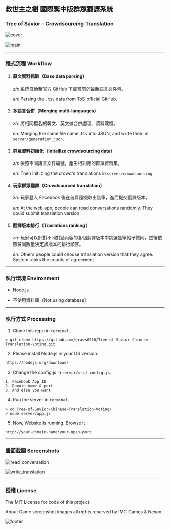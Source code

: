 ## 救世主之樹 國際繁中版群眾翻譯系統

### Tree of Savior - Crowdsourcing Translation

![cover](readme/cover.png)

![main](readme/1.png)

---

### 程式流程 Workflow

1. #### 原文資料抓取（Base data parsing）

    *zh*: 系統自動至官方 GitHub 下載當前的最新語言文件包。

    *en*: Parsing the `.tsv` data from ToS official GitHub.
2. #### 多語言合併（Merging multi-languages）

    *zh*: 將相同檔名的韓文、英文做合併處理、資料建檔。

    *en*: Merging the same file name .tsv into JSON, and write them in `server/generation_json`.
3. #### 群眾資料初始化（Initailize crowdsourcing data）

    *zh*: 依照不同語言文件編號，產生相對應的群眾資料集。

    *en*: Then initlizing the crowd's translations in `server/crowdsourcing`.
4. #### 玩家群眾翻譯（Crowdsourced translation）

    *zh*: 玩家登入 Facebook 後在首頁隨機取出幾筆，進而提交翻譯版本。

    *en*: At the web app, people can read conversations randomly. They could submit translation version.
5. #### 翻譯版本排行（Traslations ranking）
    *zh*: 玩家可以針對不同對話內容的各個翻譯版本中挑選幾筆給予贊同，然後依照贊同數量決定該版本的排行順序。

    *en*: Others people could choose translation version that they agree. System ranks the counts of agreement.

---

### 執行環境 Environment

* Node.js

* 不使用資料庫（Not using database）

---

### 執行方式 Processing


1. Clone this repo in `terminal`.

```
> git clone https://github.com/grass0916/Tree-of-Savior-Chinese-Translation-Voting.git
```

2. Please install Node.js in your OS version.

```
https://nodejs.org/download/
```

3. Change the config.js in `server/src/_config.js`.

```
1. Facebook App ID
2. Domain name & port
3. And else you want.
```

4. Run the server in `terminal`.

```
> cd Tree-of-Savior-Chinese-Translation-Voting/
> node server/app.js
```

5. Now, Website is running. Browse it.

```
http://your-domain-name:your-open-port
```

---

### 畫面截圖 Screenshots

![read_conversation](readme/2.png)

![write_translation](readme/3.png)

---

### 授權 License

The MIT License for code of this project.

About Game screenshot images all rights reserved by IMC Games & Nexon.


![footer](readme/4.png)